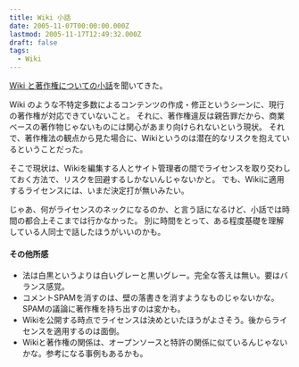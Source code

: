 ```yaml
---
title: Wiki 小話
date: 2005-11-07T00:00:00.000Z
lastmod: 2005-11-17T12:49:32.000Z
draft: false
tags:
  - Wiki
---
```


[Wiki と著作権についての小話](http://wikibana.socoda.net/wiki.cgi?Wiki%be%ae%cf%c3%2fVol%2e2)を聞いてきた。

Wiki のような不特定多数によるコンテンツの作成・修正というシーンに、現行の著作権が対応できていないこと。 それに、著作権違反は親告罪だから、商業ベースの著作物じゃないものには関心があまり向けられないという現状。 それで、著作権法の観点から見た場合に、Wikiというのは潜在的なリスクを抱えているということだった。

そこで現状は、Wikiを編集する人とサイト管理者の間でライセンスを取り交わしておく方法で、リスクを回避するしかないんじゃないかと。 でも、Wikiに適用するライセンスには、いまだ決定打が無いみたい。

じゃあ、何がライセンスのネックになるのか、と言う話になるけど、小話では時間の都合上そこまでは行かなかった。 別に時間をとって、ある程度基礎を理解している人同士で話したほうがいいのかも。

#### その他所感

* 法は白黒というよりは白いグレーと黒いグレー。完全な答えは無い。要はバランス感覚。
* コメントSPAMを消すのは、壁の落書きを消すようなものじゃないかな。SPAMの議論に著作権を持ち出すのは変かも。
* Wikiを公開する時点でライセンスは決めといたほうがよさそう。後からライセンスを適用するのは面倒。
* Wikiと著作権の関係は、オープンソースと特許の関係に似ているんじゃないかな。参考になる事例もあるかも。
